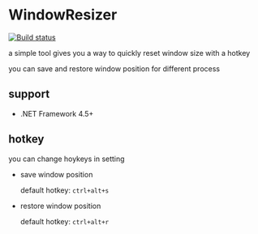 # WindowResizer
[![Build status](https://ci.appveyor.com/api/projects/status/xpetb3331p238qx8?svg=true)](https://ci.appveyor.com/project/caoyue/windowresizer)

a simple tool gives you a way to quickly reset window size with a hotkey

you can save and restore window position for different process

## support
- .NET Framework 4.5+

## hotkey
you can change hoykeys in setting

- save window position

    default hotkey: `ctrl+alt+s`
- restore window position

    default hotkey: `ctrl+alt+r`
